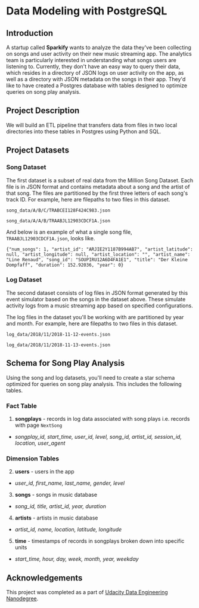 # Data Modeling with PostgreSQL

## Introduction
A startup called **Sparkify** wants to analyze the data they've been collecting on songs and user activity on their new music streaming app. The analytics team is particularly interested in understanding what songs users are listening to. Currently, they don't have an easy way to query their data, which resides in a directory of JSON logs on user activity on the app, as well as a directory with JSON metadata on the songs in their app. They'd like to have created a Postgres database with tables designed to optimize queries on song play analysis.

## Project Description
We will build an ETL pipeline that transfers data from files in two local directories into these tables in Postgres using Python and SQL.

## Project Datasets

### Song Dataset
The first dataset is a subset of real data from the Million Song Dataset. Each file is in JSON format and contains metadata about a song and the artist of that song. The files are partitioned by the first three letters of each song's track ID. For example, here are filepaths to two files in this dataset.

```song_data/A/B/C/TRABCEI128F424C983.json```

```song_data/A/A/B/TRAABJL12903CDCF1A.json```

And below is an example of what a single song file, ```TRAABJL12903CDCF1A.json```, looks like.

```{"num_songs": 1, "artist_id": "ARJIE2Y1187B994AB7", "artist_latitude": null, "artist_longitude": null, "artist_location": "", "artist_name": "Line Renaud", "song_id": "SOUPIRU12A6D4FA1E1", "title": "Der Kleine Dompfaff", "duration": 152.92036, "year": 0}```

### Log Dataset

The second dataset consists of log files in JSON format generated by this event simulator based on the songs in the dataset above. These simulate activity logs from a music streaming app based on specified configurations.

The log files in the dataset you'll be working with are partitioned by year and month. For example, here are filepaths to two files in this dataset.

```log_data/2018/11/2018-11-12-events.json```

```log_data/2018/11/2018-11-13-events.json```

## Schema for Song Play Analysis

Using the song and log datasets, you'll need to create a star schema optimized for queries on song play analysis. This includes the following tables.

### Fact Table
1. **songplays** - records in log data associated with song plays i.e. records with page ```NextSong```
- *songplay_id, start_time, user_id, level, song_id, artist_id, session_id, location, user_agent*

### Dimension Tables
2. **users** - users in the app
- *user_id, first_name, last_name, gender, level*

3. **songs** - songs in music database
- *song_id, title, artist_id, year, duration*

4. **artists** - artists in music database
- *artist_id, name, location, latitude, longitude*

5. **time** - timestamps of records in songplays broken down into specific units
- *start_time, hour, day, week, month, year, weekday*

## Acknowledgements

This project was completed as a part of [Udacity Data Engineering Nanodegree](https://www.udacity.com/course/data-engineer-nanodegree--nd027).
